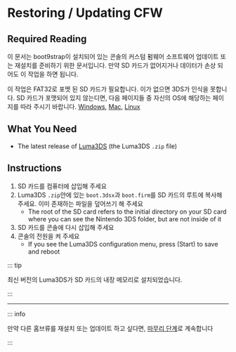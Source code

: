 # Restoring / Updating CFW

## Required Reading

이 문서는 boot9strap이 설치되어 있는 콘솔의 커스텀 펌웨어 소프트웨어 업데이트 또는 재설치를 준비하기 위한 문서입니다. 만약 SD 카드가 없어지거나 데이터가 손상 되어도 이 작업을 하면 됩니다.

이 작업은 FAT32로 포멧 된 SD 카드가 필요합니다. 이가 없으면 3DS가 인식을 못합니다. SD 카드가 포맷되어 있지 않는디면, 다음 페이지들 중 자신의 OS에 해당하는 페이지를 따라 주시기 바랍니다. [Windows](formatting-sd-\(windows\)), [Mac](formatting-sd-\(mac\)), [Linux](formatting-sd-\(linux\))

## What You Need

- The latest release of [Luma3DS](https://github.com/LumaTeam/Luma3DS/releases/latest) (the Luma3DS `.zip` file)

## Instructions

1. SD 카드를 컴퓨터에 삽입해 주세요
2. Luma3DS `.zip`안에 있는 `boot.3dsx`과 `boot.firm`를 SD 카드의 루트에 복사해 주세요. 이미 존재하는 파일을 덮어쓰기 해 주세요
   - The root of the SD card refers to the initial directory on your SD card where you can see the Nintendo 3DS folder, but are not inside of it
3. SD 카드를 콘솔에 다시 삽입해 주세요
4. 콘솔의 전원을 켜 주세요
   - If you see the Luma3DS configuration menu, press (Start) to save and reboot

::: tip

최신 버전의 Luma3DS가 SD 카드의 내장 메모리로 설치되었습니다.

:::

___

::: info

만약 다른 홈브류를 재설치 또는 업데이트 하고 싶다면, [마무리 단계](finalizing-setup)로 계속합니다

:::

